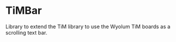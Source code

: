 TiMBar
======

Library to extend the TiM library to use the Wyolum TiM boards as a scrolling text bar.
